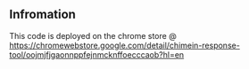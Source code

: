## Infromation

This code is deployed on the chrome store @ https://chromewebstore.google.com/detail/chimein-response-tool/oojmjfjgaonnppfejnmcknffoecccaob?hl=en

